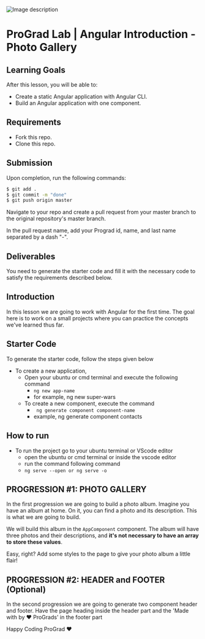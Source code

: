 ![Image description](https://i1.faceprep.in/ProGrad/face-logo-resized.png)

# ProGrad Lab | Angular Introduction - Photo Gallery



## Learning Goals

After this lesson, you will be able to:

- Create a static Angular application with Angular CLI.
- Build an Angular application with one component.

## Requirements

- Fork this repo.
- Clone this repo.

## Submission

Upon completion, run the following commands:

```bash
$ git add .
$ git commit -m "done"
$ git push origin master
```

Navigate to your repo and create a pull request from your master branch to the original repository's master branch.

In the pull request name, add your Prograd id, name, and last name separated by a dash "-".

## Deliverables

You need to generate the starter code and fill it with the necessary code to satisfy the requirements described below.

## Introduction

In this lesson we are going to work with Angular for the first time. The goal here is to work on a small projects where you can practice the concepts we've learned thus far.

## Starter Code

To generate the starter code, follow the steps given below

- To create a new application,
    - Open your ubuntu or cmd terminal and execute the following command
      - ```ng new app-name```
      - for example, ng new super-wars
    - To create a new component, execute the command 
      - ``` ng generate component component-name```
      - example, ng generate component contacts
      
## How to run

- To run the project go to your ubuntu terminal or VScode editor
    - open the ubuntu or cmd terminal or inside the vscode editor
    - run the command following command
    - ```ng serve --open or ng serve -o```


## PROGRESSION #1: PHOTO GALLERY

In the first progression we are going to build a photo album. Imagine you have an album at home. On it, you can find a photo and its description. This is what we are going to build.

We will build this album in the `AppComponent` component. The album will have three photos and their descriptions, and **it's not necessary to have an array to store these values**.

Easy, right? Add some styles to the page to give your photo album a little flair!

## PROGRESSION #2: HEADER and FOOTER (Optional)
In the second progression we are going to generate two component header and footer. Have the page heading inside the header part and the 
'Made with by ❤️ ProGrads' in the footer part



Happy Coding ProGrad ❤️
